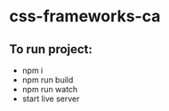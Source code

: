# css-frameworks-ca

## To run project:

* npm i
* npm run build
* npm run watch <br>
* start live server


